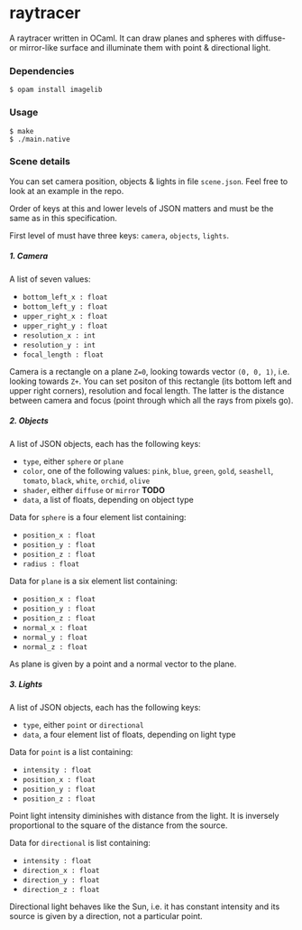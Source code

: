 # raytracer
A raytracer written in OCaml. It can draw planes and spheres with diffuse- or mirror-like surface and illuminate them with point & directional light.

### Dependencies
```
$ opam install imagelib
```

### Usage
```
$ make
$ ./main.native
```

### Scene details
You can set camera position, objects & lights in file `scene.json`. Feel free to look at an example in the repo.

Order of keys at this and lower levels of JSON matters and must be the same as in this specification.

First level of must have three keys: `camera`, `objects`, `lights`.
##### 1. Camera
A list of seven values:
- `bottom_left_x : float`
- `bottom_left_y : float`
- `upper_right_x : float`
- `upper_right_y : float`
- `resolution_x : int`
- `resolution_y : int`
- `focal_length : float`

Camera is a rectangle on a plane `Z=0`, looking towards vector `(0, 0, 1)`, i.e. looking towards `Z+`. You can set positon of this rectangle (its bottom left and upper right corners), resolution and focal length. The latter is the distance between camera and focus (point through which all the rays from pixels go).

##### 2. Objects
A list of JSON objects, each has the following keys:
- `type`, either `sphere` or `plane`
- `color`, one of the following values: `pink`, `blue`, `green`, `gold`, `seashell`, `tomato`, `black`, `white`, `orchid`, `olive`
- `shader`, either `diffuse` or `mirror` **TODO**
- `data`, a list of floats, depending on object type

Data for `sphere` is a four element list containing:
- `position_x : float`
- `position_y : float`
- `position_z : float`
- `radius : float`

Data for `plane` is a six element list containing:
- `position_x : float`
- `position_y : float`
- `position_z : float`
- `normal_x : float`
- `normal_y : float`
- `normal_z : float`

As plane is given by a point and a normal vector to the plane.

##### 3. Lights
A list of JSON objects, each has the following keys:
- `type`, either `point` or `directional`
- `data`, a four element list of floats, depending on light type

Data for `point` is a list containing:
- `intensity : float`
- `position_x : float`
- `position_y : float`
- `position_z : float`

Point light intensity diminishes with distance from the light. It is inversely proportional to the square of the distance from the source.

Data for `directional` is list containing:
- `intensity : float`
- `direction_x : float`
- `direction_y : float`
- `direction_z : float`

Directional light behaves like the Sun, i.e. it has constant intensity and its source is given by a direction, not a particular point.